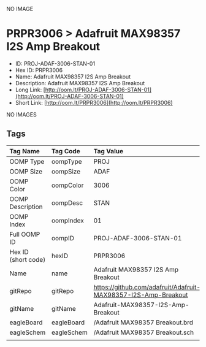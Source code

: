 


  
NO IMAGE  
# PRPR3006 > Adafruit MAX98357 I2S Amp Breakout

- ID: PROJ-ADAF-3006-STAN-01
- Hex ID: PRPR3006
- Name: Adafruit MAX98357 I2S Amp Breakout
- Description: Adafruit MAX98357 I2S Amp Breakout
- Long Link: [http://oom.lt/PROJ-ADAF-3006-STAN-01](http://oom.lt/PROJ-ADAF-3006-STAN-01)
- Short Link: [http://oom.lt/PRPR3006](http://oom.lt/PRPR3006)
  
NO IMAGES  
## Tags
  

|Tag Name|Tag Code|Tag Value|
| :--- | :--- | :--- |
|OOMP Type|oompType|PROJ|
|OOMP Size|oompSize|ADAF|
|OOMP Color|oompColor|3006|
|OOMP Description|oompDesc|STAN|
|OOMP Index|oompIndex|01|
|Full OOMP ID|oompID|PROJ-ADAF-3006-STAN-01|
|Hex ID (short code)|hexID|PRPR3006|
|Name|name|Adafruit MAX98357 I2S Amp Breakout|
|gitRepo|gitRepo|https://github.com/adafruit/Adafruit-MAX98357-I2S-Amp-Breakout|
|gitName|gitName|Adafruit-MAX98357-I2S-Amp-Breakout|
|eagleBoard|eagleBoard|/Adafruit MAX98357 Breakout.brd|
|eagleSchem|eagleSchem|/Adafruit MAX98357 Breakout.sch|
||||
